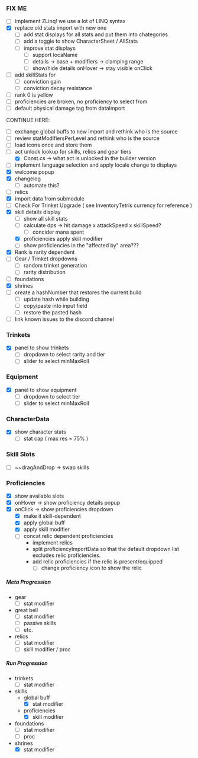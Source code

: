 
### FIX ME
- [ ] implement ZLinq! we use a lot of LINQ syntax
- [x] replace old stats import with new one
	- [ ] add stat displays for all stats and put them into chategories
	- [ ] add a toggle to show CharacterSheet / AllStats
	- [ ] improve stat displays 
		- [ ] support locaName
		- [ ] details -> base + modifiers -> clamping range
		- [ ] show/hide details onHover -> stay visible onClick
- [ ] add skillStats for 
	- [ ] conviction gain
	- [ ] conviction decay resistance
- [ ] rank 0 is yellow
- [ ] proficiencies are broken, no proficiency to select from
- [ ] default physical damage tag from dataImport

CONTINUE HERE:
- [ ] exchange global buffs to new import and rethink who is the source
- [ ] review statModifiersPerLevel and rethink who is the source
- [ ] load icons once and store them 
- [ ] act unlock lookup for skills, relics and gear tiers
	- [x] Const.cs -> what act is unlocked in the builder version
- [ ] implement language selection and apply locale change to displays
- [x] welcome popup
- [x] changelog
	- [ ] automate this?
- [ ] relics
- [x] import data from submodule
- [ ] Check For Trinket Upgrade ( see InventoryTetris currency for reference )
- [x] skill details display
	- [ ] show all skill stats
	- [ ] calculate dps -> hit damage x attackSpeed x skillSpeed?
		- [ ] concider mana spent
	- [x] proficiencies apply skill modifier
	- [ ] show proficiencies in the "affected by" area???
- [x] Rank is rarity dependent
- [ ] Gear / Trinket dropdowns
	- [ ] random trinket generation
	- [ ] rarity distribution
- [ ] foundations
- [x] shrines
- [ ] create a hashNumber that restores the current build
	- [ ] update hash while building
	- [ ] copy/paste into input field
	- [ ] restore the pasted hash
- [ ] link known issues to the discord channel

### Trinkets
- [x] panel to show trinkets
	- [ ] dropdown to select rarity and tier
	- [ ] slider to select minMaxRoll

### Equipment
- [x] panel to show equipment
	- [ ] dropdown to select tier
	- [ ] slider to select minMaxRoll

### CharacterData
- [x] show character stats
	- [ ] stat cap ( max res = 75% )
### Skill Slots
- [ ] ~~dragAndDrop -> swap skills

### Proficiencies
- [x] show available slots
- [x] onHover -> show proficiency details popup
- [x] onClick -> show proficiencies dropdown
	- [x] make it skill-dependent
	- [x] apply global buff
	- [x] apply skill modifier
	- [ ] concat relic dependent proficiencies
		- implement relics
		- split proficiencyImportData so that the default dropdown list excludes relic proficiencies.
		- add relic proficiencies if the relic is present/equipped
			- [ ] change proficiency icon to show the relic

##### Meta Progression
-  gear
	- [ ] stat modifier
- great bell
	- [ ] stat modifier
	- [ ] passive skills
	- [ ] etc.
- relics
	- [ ] stat modifier
	- [ ] skill modifier / proc
<!--
- skill unlocking
- soul stones 
-->
##### Run Progression
- trinkets
	- [ ] stat modifier
- skills
	-  global buff
		- [x] stat modifier
	- proficiencies
		- [x] skill modifier
- foundations
	- [ ] stat modifier
	- [ ] proc
- shrines
	- [x] stat modifier
<!-- - gold -->